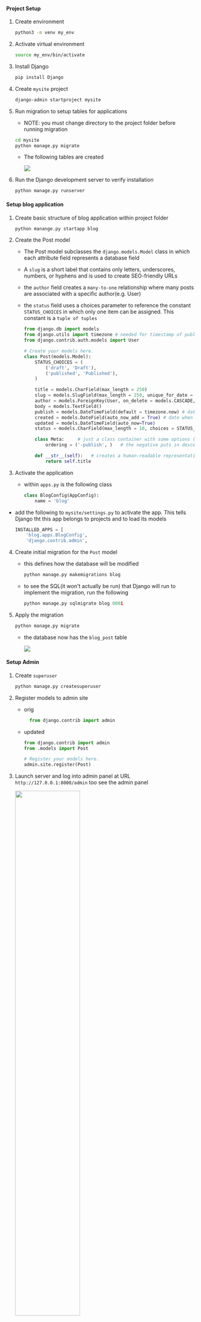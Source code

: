 #### Project Setup

1) Create environment

    ~~~ bash
    python3 -m venv my_env
    ~~~

3) Activate virtual environment

    ~~~ bash
    source my_env/bin/activate
    ~~~

4) Install Django

    ~~~ bash
    pip install Django
    ~~~


5) Create `mysite` project

    ~~~ bash
    django-admin startproject mysite
    ~~~

6) Run migration to setup tables for applications

    - NOTE: you must change directory to the project folder before running migration

    ~~~ bash
    cd mysite
    python manage.py migrate
    ~~~

    - The following tables are created

        <img src = "First_Migration_.png"/> 

7) Run the Django development server to verify installation

    ~~~ bash
    python manage.py runserver
    ~~~

#### Setup blog application

1) Create basic structure of blog application within project folder

    ~~~ py
    python manange.py startapp blog 
    ~~~

2) Create the Post model
   - The Post model subclasses the `django.models.Model` class in which each attribute field represents a database field
   - A `slug` is a short label that contains only letters, underscores, numbers, or hyphens and is used to create SEO-friendly URLs
   - the `author` field creates a `many-to-one` relationship where many posts are associated with a specific author(e.g. User)
   - the `status` field uses a choices parameter to reference the constant `STATUS_CHOICES` in which only one item can be assigned. This constant is a `tuple of tuples`

        ~~~ py
        from django.db import models
        from django.utils import timezone # needed for timestamp of publish, created, & updated attributes
        from django.contrib.auth.models import User

        # Create your models here.
        class Post(models.Model):
            STATUS_CHOICES = (
                ('draft', 'Draft'),
                ('published', 'Published'),
            )

            title = models.CharField(max_length = 250)
            slug = models.SlugField(max_length = 250, unique_for_date = 'publish')
            author = models.ForeignKey(User, on_delete = models.CASCADE, related_name = 'blog_posts')
            body = models.TextField()
            publish = models.DateTimeField(default = timezone.now) # date with timezone info
            created = models.DateField(auto_now_add = True) # date when post initially created
            updated = models.DateTimeField(auto_now=True)
            status = models.CharField(max_length = 10, choices = STATUS_CHOICES, default = 'draft')

            class Meta:     # just a class container with some options (metadata)
                ordering = ('-publish', )   # the negative puts in descending order from most recently published

            def __str__(self):   # creates a human-readable representation of the object
                return self.title
        ~~~

3) Activate the application

    - within `apps.py` is the following class

        ~~~ py
        class BlogConfig(AppConfig):
            name = 'blog'
        ~~~

- add the following to `mysite/settings.py` to activate the app. This tells Django tht this app belongs to projects and to load its models

    ~~~ py
    INSTALLED_APPS = [
        'blog.apps.BlogConfig',
        'django.contrib.admin',
    ~~~

4) Create initial migration for the `Post` model 

    - this defines how the database will be modified
     
        ~~~ py
        python manage.py makemigrations blog
        ~~~

    - to see the SQL(it won't actually be run) that Django will run to implement the migration, run the following

       ~~~ py
       python manage.py sqlmigrate blog 0001
       ~~~


5) Apply the migration

    ~~~ py
    python manage.py migrate
    ~~~

    - the database now has the `blog_post` table

        <img src = "Post_model_Migration.png"/>


#### Setup Admin

1) Create `superuser`

    ~~~ py
    python manage.py createsuperuser
    ~~~

2) Register models to admin site

    - orig

        ~~~ py
          from django.contrib import admin
        ~~~

    - updated 
        ~~~ py
        from django.contrib import admin
        from .models import Post

        # Register your models here.
        admin.site.register(Post)
        ~~~
    
3) Launch server and log into admin panel at URL `http://127.0.0.1:8000/admin` too see the admin panel

    <img src = "Admin_panel.png" width = "60%"/>

4) Select Add post and note timezone message

    - message varies depending on your actual timezone

        <img src = "Addpost_timezone_message.png" width = "50%"/>

        - this can be resolved by modifying `TIME_ZONE` in `settings.py` to your actual timezone

        - before

            ~~~ py
            TIME_ZONE = 'UTC'
            ~~~

        - after

            ~~~ py
            TIME_ZONE = 'America/Chicago'
            ~~~

    - However, modifying `TIME_ZONE` can cause issues with Daylight Savings Time. It is recommended to use `UTC` time in the database and convert to `local time` for user interactions. <a href = "https://docs.djangoproject.com/en/3.0/topics/i18n/timezone"> see Time zones Django documentation</a>  

#### Customize admin model

1) Add the following model to `admin.py`

    - note the `admin options` 
        
        -  <a href = "https://docs.djangoproject.com/en/3.0/ref/contrib/admin/"> Django admin options </a>

        ~~~ py
        from django.contrib import admin
        from .models import Post

        # Register your models here.
        # admin.site.register(Post)

        # Custom models 
        @admin.register(Post)   # decorator performs same as admin.site.register(Post)
        class PostAdmin(admin.ModelAdmin):
           list_display = ('title', 'slug', 'author', 'publish', 'status')
           list_filter = ('status', 'created', 'publish', 'author')
           search_fields = ('title', 'body')
           prepopulated_fields = {'slug': ('title',)}
           raw_id_fields = ('author',)
           date_hierarchy = 'publish'
           ordering = ('status', 'publish')
        ~~~

#### Create list & detail views

1) Add the following views

    ~~~ py
    from django.shortcuts import render, get_object_or_404
    from .models import Post

    # Create your views here.
    def post_list(request):
        posts = Post.published.all()
        return render(request, 'blog/post/list.html', {'posts': posts})


    def post_detail(request, year, month, day, post):
        post = get_object_or_404(Post, 
            slug = post, 
            status = 'published', 
            publish__year = year,
            publish__month = month,
            publish__day = day)    

        return render(request, 'blog/post/detail.html', {'post': post}) 
    ~~~

2) Add URL patterns for views in the blog app

    - this maps URLs to views
    - the first pattern does not have arguments
    - the second pattern take four arguments
    - angle brackets are used to capture values from a URL as a strings
    - `path converters` are used to capture values. For example, <int:year> looks for a int parameter and returns an integer.  Likewise, <slug:post> matches a slug string
    - <a href = "https://docs.djangoproject.com/en/3.0/topics/http/urls/#path-converters"> Django path converters</a>
    - `name` maps the view
        ~~~ py
        from django.urls import path
        from . import views

        app_name = 'blog'

        urlpatterns = [
            # post views
            path('', views.post_list, name = 'post_list'),
            path('<int:year>/<int:month>/<int:day>/<slug:post>/', views.post_detail, name = 'post_detail'),
            
        ]
        ~~~

3) Update the project `urls.py`

    - add the `include` import

    - add the following to the `urlpatterns` variable

    - the `namespace` blog allow precise reversing of `names URL patterns`

        ~~~ py

        from django.urls import path, include

        urlpatterns = [
            path('admin/', admin.site.urls),
            path('blog/', include('blog.urls', namespace = 'blog')),

        ]

        ~~~

#### Implement Canonical URLs for models

    - Canonical means `preferred` and is a unique URL
    - the `reverse` method allows URLs to be built using their name and also allows passing additional parameters

    - Add the following to `models.py`
    - import `reverse`

        ~~~ py
        from django.urls import reverse
        ~~~

    - create `get_absolute_url` method to link to specific posts

        ~~~ py

        def get_absolute_url(self):
            return reverse("blog:post_detail",   # define args next, kwargs can also be implmented
                             args=[self.publish.year,
                                   self.publish.month,
                                   self.publish.day,
                                   self.slug ])
        
        ~~~

#### Update the models
    - import `reverse`

        ~~~ py
        from django.urls import reverse
        ~~~

    - 

#### Create templates for the views    

1) Set up the following folders and files inside the `blog` app

    <img src = 'template_structure.png'/>

   - use template tags, template variables, and template filters to create templates

2) Create the `base.html` template

    - utilizes `static files`

        ~~~ html
        {% load static %}
        <!DOCTYPE html>
        <html>
            <head>
               <title>{% block title %} {% endblock %} </title>
               <link href = "{% static "css/blog.css"%}" rel = "stylesheet">
            </head>

            <body>

                <div id = "content">
                    {% block content %}

                    {% endblock %}

                </div>

                <div id = "sidebar">
                    <h2> My blog </h2>
                    <p> This is my blog </p>

                </div>

            </body>

        </html>
        ~~~

3) Create the `list.html`template

    - `extends` allows this template to inherit from the `base.html` file
    - 2 template filters are applied in the body of the post

        ~~~ html
        {% extends "blog/base.html" %}

        {% block title %} My Blog {% endblock %}

        {% block content %}
            <h1> My Blog! </h1>

            {% for post in posts %}
                <h2>
                    <a href = "{{ post.get_absolute_url }}">
                        {{ post.title }}
                    </a>
                </h2>

                <p class = "date">
                    Published {{ post.publish }} by {{ post.author }}
                </p>

                {{ post.body|truncatewords:30|linebreaks}}

            {% endfor %}

        {%endblock%}
        ~~~

4) Create `detail.html` template

    ~~~ html
    {% extends "blog/base.html" %}

    {% block title %} {{ post.title }} {% endblock %}

    {% block content %}
        <h1> {{post.title}} </h1>
        <p class = "date">
            Published {{post.publish}} by {{post.author}}
        </p>

        {{post.body|linebreaks}}
    {% endblock %} 
    ~~~

#### Add Pagination

1) In `views.py` add the following import

    ~~~ py
    from django.core.paginator import Paginator, EmptyPage, PageNotAnInteger
    ~~~

2) Within `template\blog` create `pagination.html` template

    ~~~ html
    <div class = "pagination">
        <span class = "step-links">
        {% if page.has_previous %}
            <a href = "?page = {{ page.previous_page_number }}">Previous</a>
        {% endif %}

            <span class = "current">
                Page {{page.number}} of {{page.paginator.num_pages}}. 
            </span>

            {% if page.has_next %}
                <a href = "?page={{page.next_page_number }}">Next</a>
            {%endif%}
        </span>
    </div>
    ~~~

3) Within the `list.html` template, add the following to refer to the pagination template

    ~~~ html
    ...
    {% endfor %}

        {% include "pagination.html" with page=posts %}

    {%endblock%}
    ~~~

#### Using Class-based views

- views are implemented as Python objects instead of functions

1) Add `from django.views.generic import ListView` to `views.py`

2) Create the following class-based view in `views.py`

- the following two lines are analogous and create the queryset

    ~~~ py
        model = Post
        # queryset = Post.published.all()
    ~~~

- Although `object_list` is generically created for the query results, using `context_object_name` makes your code easier to follow

    ~~~ py
    class PostListView(ListView):
        model = Post
        # queryset = Post.published.all()
        context_object_name = 'posts'
        paginate_by = 3
        template_name = 'blog/post/list.html'
    ~~~

3) Modify `blog\urls.py` to use the `PostListView` class

    ~~~ py
    urlpatterns = [
        # post views
        # path('', views.post_list, name = 'post_list'),
        path('', views.PostListView.as_view(), name = 'post_list'),
        ...
    ~~~

4) Update the `list.html` file to receive an obj

- NOTE: you must not put any spaces within `page=page_obj`

    ~~~ html
        {% endfor %}

        <!--  {% include "pagination.html" with page=posts %} -->
        {% include "pagination.html" with page=page_obj %}
    {%endblock%}

    ~~~

5) Add a link to return to the main blogs page

    ~~~ html
    <a href = '/blog'> return to all blogs </a>
    ~~~

### Adding Forms to blog

1) Create a `forms.py` file inside the blog app

    - this subclassess the base Form class
    - the CharField typcially renders as a HTML `input` element
    - `widget = forms.Textarea` overrides this and renders as an HTML `textarea` element
    - email validation is done on anything with `EmailField()`
    - <a href = 'https://docs.djangoproject.com/en/3.0/ref/forms/fields/'> Django Form Fields documentation <a/>

        ~~~ py
        from django import forms

        class EmailPostForm(forms.Form):
           name = forms.CharField(max_length = 25)
           email = forms.EmailField()
           to = forms.EmailField()
           comments = forms.CharField(required = False, widget = forms.Textarea)
        ~~~

2) Create a view for the form

    - add the `EmailPostForm` import to `views.py`

    ~~~ py
    from .forms import EmailPostForm
    ~~~

    - Add the `post_share` view

    - it has both `request` & `post_id` as parameters
    - `get_object_or_404` verifies that post has `published status`
    - the same view is used for initial blank forms as well as forms with submitted data
    - a `GET` request indicates an empty form has to be displayed
    - a `POST` request indicates that valid form data has been submitted for the form to process
    - `request.method = POST` distinguishes between these twp scenarios

#### Sending emails with Django

1) Django will write emails to the console if this is added to `settings.py`

    ~~~ py
    EMAIL_BACKEND = 'django.core.mail.backends.console.EmailBackend'
    ~~~

2) To use the SMTP server for gmail, add the following with a valid gmail account
- IMPORTANT !! You can hide this info from tracking this sensitive info in github by going into the directory and issuing the following command to halt tracking changes on settings.py
- TLS is a cryptographic protocol that provides end-to-end security of data sent between applications over the Internet.
    ~~~ bash
    git update-index --assume-unchanged settings.py
    ~~~

    NOTE - This will restore tracking changes !
    ~~~ bash
    git update-index --no-assume-unchanged settings.py
    ~~~

    ~~~ py
    EMAIL_HOST = 'smtp.gmail.com'
    EMAIL_HOST_USER = 'valid_gmail_account@gmail.com'
    EMAIL_HOST_PASSWORD = 'password for the account'
    EMAIL_PORT = 587
    EMAIL_USE_TLS = True
    ~~~

3) Modify `views.py`

    - import send_mail

        ~~~ py
        from django.core.mail import send_mail
        ~~~

- modify `post_share` in `views.py`
    - A URI (Uniform Resource Identifier) is a string that refers to a resource such as a URL
    - get_absolute_url() method to tell Django how to calculate the canonical URL for an object. To callers, this method should appear to return a string that can be used to refer to the object over HTTP.
    - an example of cd is `cd is {'name': 'ME', 'email': 'sktestdjango@gmail.com', 'to': 'sktestdjango@gmail.com', 'comments': 'Some comment'}`

        ~~~ py
        def post_share(request, post_id):
            # Retrieve post by ID
            post = get_object_or_404(Post, id = post_id, status = "published")
            sent = False

            if request.method == 'POST':
                # form was submitted with data
                form = EmailPostForm(request.POST)
                if form.is_valid():
                    # Form fields passed validation
                    cd = form.cleaned_data 
                    # ... send email
                    post_url = request.build_absolute_uri(post.get_absolute_url())
                    subject = f"{cd['name']} recommends you read " f"{post.title}"
                    message = f"Read {post.title} at {post_url} \n\n" f"{cd['name']}\'s comments: {cd['comments']}"
                    send_mail(subject, message, 'sktestdjango@gmail.com', [cd['to']])
                    sent = True

            else:  # show blank form
                form = EmailPostForm()

            context = {'post': post, 'form': form, 'sent': sent}

            return render(request, 'blog/post/share.html', context)  
        ~~~

1) Add the path in `/blogs/urls.py`    

    ~~~ py
    urlpatterns = [
        # post views
        # path('', views.post_list, name = 'post_list'),
        path('', views.PostListView.as_view(), name = 'post_list'),
        path('<int:year>/<int:month>/<int:day>/<slug:post>/', views.post_detail, name = 'post_detail'),
        path('<int:post_id>/share/', views.post_share, name = 'post_share'),
    ]
    ~~~

2) Create the `share` template inside `blog/post`

    ~~~ html
    {% extends "blog/base.html" %}

    {% block title %} Share a post {% endblock %}

    {% block content %}
        {% if sent %}
            <h1> E-mail succesfully sent </h1>
            <p> 
                "{{ post.title}}" was succesfully sent to {{ form.cleaned_data.to}}.
            </p>
        {% else %}
            <h1> Share "{{ post.title }}" by e-mail </h1>
            <form method = "post">
            <!-- Example data that is looped in
            cd is {'name': 'ME', 'email': 'sktestdjango@gmail.com', 'to': 'sktestdjango@gmail.com', 'comments': 'DEBUG test AGAIN'}  -->    
                
                {% for field in form%}
                    <div>
                        {{ field.errors }}
                        {{ field.label_tag }} {{ field }}
                    </div>
                {% endfor %}
                {% csrf_token %}
                <input type = "submit" value = "Send e-mail">
            </form>
        {% endif %}    

    {% endblock %}

    ~~~

#### Comment functionality

1) Add a model for storing comments

    - The `ForeignKey` associates one `Post` to many `Commments`
    - this is a `one-to-many` relationship
    - the `related_name` attribute allows retrieval  all of a post's comments using `post.comments.all()`
    - If `related_name` was not defined, Django would use `comment_set` instead
    - Generally, `related_name` is the name to use for the relation from the related object back to this one
    - the `active` attribute allows for comments to be turned off(e.g. hidden)

        ~~~ py
        class Comment(models.Model):
            post = models.ForeignKey(Post, on_delete=models.CASCADE, related_name='comments')
            name = models.CharField(max_length=80)
            email = models.EmailField()
            body = models.TextField()
            created = models.DateTimeField(auto_now_add = True)
            updated = models.DateTimeField(auto_now=True)
            active = models.BooleanField(default = True)

            class Meta:  # just a class container with some options (metadata)
               ordering: ('created',)

            def __str__(self):
               return f'Comment by {self.name} on {self.post}' 
        ~~~

2) Create a new migration in terminal of the virtual environment

    ~~~ bash
    python manage.py makemigrations blog
    ~~~

3) Run the migration

    ~~~ bash
    python manage.py migrate
    ~~~

4) Register model with the admin interface in `admin.py`

    - include the `Comment` import

   - add the custom Model

        ~~~ py
        @admin.register(Comment)
        class CommentAdmin(admin.ModelAdmin):
           list_display = ('name', 'email', 'post', 'created', 'active' )
           list_filter = ('active', 'created', 'updated')
           search_fields = ('name', 'email', 'body')
        ~~~

5) Modify `forms.py` to allow dynamically built forms from `Comment` model

    - include the `Comment` import

    - add th following class

        ~~~ py
        class CommentForm(forms.ModelForm):
            class Meta:
                model = Comment
                fields = ('name', 'email', 'body')
        ~~~

6) Modify the `post_detail` view    

- import the `Comment` model and `CommentForm`

    ~~~ py
    from .models import Post, Comment
    from .forms import EmailPostForm, CommentForm
    ~~~

    ~~~ py
    def post_detail(request, year, month, day, post):
        post = get_object_or_404(Post, 
                                slug = post, 
                                status = 'published', 
                                publish__year = year,
                                publish__month = month,
                                publish__day = day)    



        # list of active comments for this post
        comments = post.comments.filter(active = True)

        new_comment = None

        if request.method == 'POST':
            # A comment was posted
            comment_form = CommentForm( data=request.POST )

            if comment_form.is_valid():
                # create comment obj but do not save to database yet
                new_comment = comment_form.save(commit = False)
                # Assign current post to comment
                new_comment.post = post
                # Save the comment to the database
                new_comment.save()

        else:  # provide blank comment form
                comment_form = CommentForm()


        context = {'post': post, 'comments': comments, 
                   'new_comment': new_comment, 'comment_form': comment_form }

        return render(request, 'blog/post/detail.html', context) 
    ~~~

7) Add comments to `post_detail` template content block

    ~~~ py
        {% with comments.count as total_comments %}
            <h2>
                {{ total_comments }} comment {{ total_comments|pluralize }}
            </h2>
        {% endwith %}  

        {% for comment in comments %}
                <div class = "comment">
                    <p clss = "info">
                        Comment {{ forloop.counter }} by {{ comment.name }}
                    </p>
                    {{ comment.body|linebreaks }}
                </div>
            {% empty %}
                <p> There are no comments yet </p>    
            {% endfor %}
        {% if new_comment %}
            <h2> Your comment has been added </h2>
        {% else %}
            <h2> Add a new comment </h2>
            <form method = 'post'>
                {{ comment_form.as_p }}
                {% csrf_token %}
                <p>
                    <input type = "submit" value = "Add Comment">
                </p>
            </form>


        {% endif %}
    ~~~
   
8) Move `return to all blogs` link to below `Share this post link`

    ~~~ html
        <p>
            <a href = "{% url "blog:post_share" post.id %}"> Share this post <a/>
        </p>

        <p>
            <a href = '/blog'> return to all blogs </a>
        </p>

    ~~~

#### Add tagging functionality

1) Utilize the 3rd party app `django-taggit`

    - from virtual environment in terminal run

        ~~~ bash
        pip install django_taggit
        ~~~

 2) Add the app to `INSTALLED_APPS` in `settings.py`

    ~~~ py
    ...
    INSTALLED_APPS = [
        'blog.apps.BlogConfig',
        'taggit',
        'django.contrib.admin',
    ...
    ~~~

 3) Add `taggit` to `models.py`

    - import taggit

        ~~~ py
        from taggit.managers import TaggableManager
        ~~~

    - append to the `Post` model
    - the `tags` manager allows adding, retreiving, &  removal of tags from `Post` objects
        ~~~ py
        tags = TaggableManager()
        ~~~

2) Create a migration for the changes to `model.py`

    ~~~ py
    python manage.py makemigrations blog
    ~~~ 

3) Run migration

    ~~~ py
    python manage.py migrate
    ~~~

4) Modify the `list` template to display tags

    - the `join` template filter
    - <a href = "https://docs.djangoproject.com/en/3.0/ref/templates/builtins/#filter"> Django templte filters </a>

        ~~~ py
            ...
            {{ post.title }}

            <p class = 'tags'> Tags: {{ post.tags.all|join:", " }}</p>
            ...
    ~~~

7) Modify `views.py` to allow listing of posts with a specific tag

    - import `Tag` model

        ~~~ py
            from taggit.models import Tag
        ~~~

    - modify `post_list` view to filter posts by tag

        ~~~ py
            def post_list(request, tag_slug = None):
                object_list = Post.published.all()
                
                tag = None

                if tag_slug:
                    tag = get_object_or_404(Tag, slug = tag_slug)
                    object_list = object_list.filter(tags__in = [tag])
        ~~~

    - include `tags` in the `context`

        ~~~ py
            context = {'page': page, 'posts': posts, 'tag': tag}
        ~~~

 8) Modify `urls.py`

- `name` allows calling the same view with and without parameters

    ~~~ py
        urlpatterns = [
            # post views
            path('', views.post_list, name = 'post_list'),
            # path('', views.PostListView.as_view(), name = 'post_list'),
            path('tag/<slug:tag_slug>/', views.post_list, name = 'post_list_by_tag'),
            path('<int:year>/<int:month>/<int:day>/<slug:post>/', views.post_detail, name = 'post_detail'),
            path('<int:post_id>/share/', views.post_share, name = 'post_share'),
        ]
    ~~~

9) Modify the `list` template

    - before
        ~~~ html
            {% extends "blog/base.html" %}

            {% block title %} My Blog {% endblock %}

            {% block content %}
                <h1> My Blog! </h1>

                {% for post in posts %}
                    <h2>
                        <a href = "{{ post.get_absolute_url }}">
                            {{ post.title }}
                        </a>
                    </h2>

                    <p class = "date">
                        Published {{ post.publish }} by {{ post.author }}
                    </p>

                    {{ post.body|truncatewords:30|linebreaks}}

                {% endfor %}

                <!--  {% include "pagination.html" with page=posts %} -->
                {% include "pagination.html" with page=page_obj %}
            {%endblock%}
        ~~~

    - after

        ~~~ html
            {% extends "blog/base.html" %}

            {% block title %} My Blog {% endblock %}

            {% block content %}
                <h1> My Blog! </h1>

                {% if tag %}
                    <h2> posts tagged with "{{ tag.name }}" </h2>
                {% endif %}

                {% for post in posts %}
                    <h2>
                        <a href = "{{ post.get_absolute_url }}">
                            {{ post.title }}
                        </a>
                    </h2>

                    <p class = "tags">
                        Tags:
                        {% for tag in post.tags.all %}
                            <a href = "{% url "blog:post_list_by_tag" tag.slug %}">
                                {{ tag.name }}
                            </a>
                            {% if not forloop.last %}, {% endif %}
                        {% endfor %}
                    </p>
                    <p class = "date">
                        Published {{ post.publish }} by {{ post.author }}
                    </p>

                    {{ post.body|truncatewords:30|linebreaks}}

                {% endfor %}    

                {% include "pagination.html" with page=posts %}
                <!-- {% include "pagination.html" with page=page_obj %} -->
            {%endblock%}
        ~~~

#### Retrieve similar posts

1) Modify `views.py` 

    - add `Count` import

        ~~~ py
        from django.db.models import Count
        ~~~

    - add the following to the bottom of the `post_detail` function
    - the last four aggregated posts are sliced using the calculated field `-same_tags`

        ~~~ py
            post_tags_ids = post.tags.values_list('id', flat = True)
            similar_posts = Post.published.filter(tags__in=post_tags_ids).exclude(id=post.id)
            similar_posts = similar_posts.annotate(same_tags=Count('tags')).order_by('-same_tags', '-publish')[:4]

            context = {'post': post, 'comments': comments, 
                    'new_comment': new_comment, 'comment_form': comment_form,
                    'similar_posts': similar_posts }

            return render(request, 'blog/post/detail.html', context)  
        ~~~

2) Modify the `detail` template to show posts that are similar

    ~~~ py
        ...
        {{post.body|linebreaks}}

            <p>
                <a href = "{% url "blog:post_share" post.id %}"> Share this post </a>
            </p>

            <h2> Similar Posts </h2>
            {% for post in similar_posts %}
                <p>
                    <a href = "{{ post.get_absolute_url }}"> {{post.title}} </a>
                </p>
            {% empty %}
                There are no similar posts yet
            {% endfor %}

            <p>
                <a href = '/blog'> return to all blogs </a>
            </p>
        ...
    ~~~

